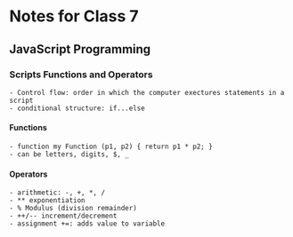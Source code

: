 # Notes for Class 7

## JavaScript Programming

### Scripts Functions and Operators

    - Control flow: order in which the computer exectures statements in a script
    - conditional structure: if...else

#### Functions

    - function my Function (p1, p2) { return p1 * p2; }
    - can be letters, digits, $, _

#### Operators

    - arithmetic: -, +, *, /
    - ** exponentiation
    - % Modulus (division remainder)
    - ++/-- increment/decrement
    - assignment +=: adds value to variable